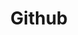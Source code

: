 ---
created: '2025-09-16T15:05:15.650964'
modified: '2025-09-17T16:12:32.931871'
ship_factor: 5
subtype: mcp-servers
tags: []
title: Github
type: tool
version: 1
---